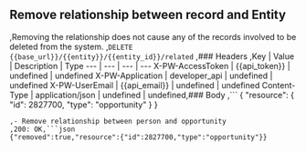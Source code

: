 ## Remove relationship between record and Entity
,Removing the relationship does not cause any of the records involved to be deleted from the system.
,```DELETE {{base_url}}/{{entity}}/{{entity_id}}/related```
,### Headers
,Key | Value | Description | Type
--- | --- | --- | ---
X-PW-AccessToken | {{api_token}} | undefined | undefined
X-PW-Application | developer_api | undefined | undefined
X-PW-UserEmail | {{api_email}} | undefined | undefined
Content-Type | application/json | undefined | undefined,### Body
,```
{
  "resource": {
    "id": 2827700,
    "type": "opportunity"
  }
}
```,### Example Responses
,- Remove relationship between person and opportunity
,200: OK,```json
{"removed":true,"resource":{"id":2827700,"type":"opportunity"}}
```